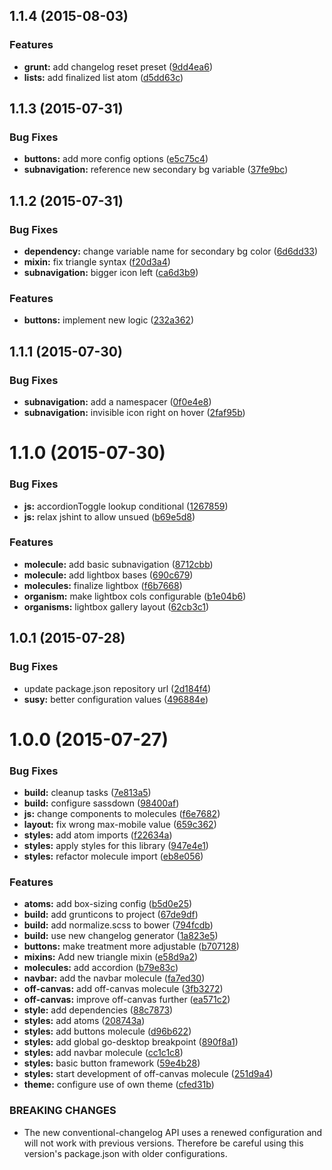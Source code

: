 <a name="1.1.4"></a>
## 1.1.4 (2015-08-03)


### Features

* **grunt:** add changelog reset preset ([9dd4ea6](https://github.com/rafhun/styles-library/commit/9dd4ea6))
* **lists:** add finalized list atom ([d5dd63c](https://github.com/rafhun/styles-library/commit/d5dd63c))



<a name="1.1.3"></a>
## 1.1.3 (2015-07-31)


### Bug Fixes

* **buttons:** add more config options ([e5c75c4](https://github.com/rafhun/styles-library/commit/e5c75c4))
* **subnavigation:** reference new secondary bg variable ([37fe9bc](https://github.com/rafhun/styles-library/commit/37fe9bc))



<a name="1.1.2"></a>
## 1.1.2 (2015-07-31)


### Bug Fixes

* **dependency:** change variable name for secondary bg color ([6d6dd33](https://github.com/rafhun/styles-library/commit/6d6dd33))
* **mixin:** fix triangle syntax ([f20d3a4](https://github.com/rafhun/styles-library/commit/f20d3a4))
* **subnavigation:** bigger icon left ([ca6d3b9](https://github.com/rafhun/styles-library/commit/ca6d3b9))

### Features

* **buttons:** implement new logic ([232a362](https://github.com/rafhun/styles-library/commit/232a362))



<a name="1.1.1"></a>
## 1.1.1 (2015-07-30)


### Bug Fixes

* **subnavigation:** add a namespacer ([0f0e4e8](https://github.com/rafhun/styles-library/commit/0f0e4e8))
* **subnavigation:** invisible icon right on hover ([2faf95b](https://github.com/rafhun/styles-library/commit/2faf95b))



<a name="1.1.0"></a>
# 1.1.0 (2015-07-30)


### Bug Fixes

* **js:** accordionToggle lookup conditional ([1267859](https://github.com/rafhun/styles-library/commit/1267859))
* **js:** relax jshint to allow unsued ([b69e5d8](https://github.com/rafhun/styles-library/commit/b69e5d8))

### Features

* **molecule:** add basic subnavigation ([8712cbb](https://github.com/rafhun/styles-library/commit/8712cbb))
* **molecule:** add lightbox bases ([690c679](https://github.com/rafhun/styles-library/commit/690c679))
* **molecules:** finalize lightbox ([f6b7668](https://github.com/rafhun/styles-library/commit/f6b7668))
* **organism:** make lightbox cols configurable ([b1e04b6](https://github.com/rafhun/styles-library/commit/b1e04b6))
* **organisms:** lightbox gallery layout ([62cb3c1](https://github.com/rafhun/styles-library/commit/62cb3c1))



<a name="1.0.1"></a>
## 1.0.1 (2015-07-28)


### Bug Fixes

* update package.json repository url ([2d184f4](https://github.com/rafhun/styles-library/commit/2d184f4))
* **susy:** better configuration values ([496884e](https://github.com/rafhun/styles-library/commit/496884e))



<a name="1.0.0"></a>
# 1.0.0 (2015-07-27)


### Bug Fixes

* **build:** cleanup tasks ([7e813a5](https://github.com/rafhun/styles-library/commit/7e813a5))
* **build:** configure sassdown ([98400af](https://github.com/rafhun/styles-library/commit/98400af))
* **js:** change components to molecules ([f6e7682](https://github.com/rafhun/styles-library/commit/f6e7682))
* **layout:** fix wrong max-mobile value ([659c362](https://github.com/rafhun/styles-library/commit/659c362))
* **styles:** add atom imports ([f22634a](https://github.com/rafhun/styles-library/commit/f22634a))
* **styles:** apply styles for this library ([947e4e1](https://github.com/rafhun/styles-library/commit/947e4e1))
* **styles:** refactor molecule import ([eb8e056](https://github.com/rafhun/styles-library/commit/eb8e056))

### Features

* **atoms:** add box-sizing config ([b5d0e25](https://github.com/rafhun/styles-library/commit/b5d0e25))
* **build:** add grunticons to project ([67de9df](https://github.com/rafhun/styles-library/commit/67de9df))
* **build:** add normalize.scss to bower ([794fcdb](https://github.com/rafhun/styles-library/commit/794fcdb))
* **build:** use new changelog generator ([1a823e5](https://github.com/rafhun/styles-library/commit/1a823e5))
* **buttons:** make treatment more adjustable ([b707128](https://github.com/rafhun/styles-library/commit/b707128))
* **mixins:** Add new triangle mixin ([e58d9a2](https://github.com/rafhun/styles-library/commit/e58d9a2))
* **molecules:** add accordion ([b79e83c](https://github.com/rafhun/styles-library/commit/b79e83c))
* **navbar:** add the navbar molecule ([fa7ed30](https://github.com/rafhun/styles-library/commit/fa7ed30))
* **off-canvas:** add off-canvas molecule ([3fb3272](https://github.com/rafhun/styles-library/commit/3fb3272))
* **off-canvas:** improve off-canvas further ([ea571c2](https://github.com/rafhun/styles-library/commit/ea571c2))
* **style:** add dependencies ([88c7873](https://github.com/rafhun/styles-library/commit/88c7873))
* **styles:** add atoms ([208743a](https://github.com/rafhun/styles-library/commit/208743a))
* **styles:** add buttons molecule ([d96b622](https://github.com/rafhun/styles-library/commit/d96b622))
* **styles:** add global go-desktop breakpoint ([890f8a1](https://github.com/rafhun/styles-library/commit/890f8a1))
* **styles:** add navbar molecule ([cc1c1c8](https://github.com/rafhun/styles-library/commit/cc1c1c8))
* **styles:** basic button framework ([59e4b28](https://github.com/rafhun/styles-library/commit/59e4b28))
* **styles:** start development of off-canvas molecule ([251d9a4](https://github.com/rafhun/styles-library/commit/251d9a4))
* **theme:** configure use of own theme ([cfed31b](https://github.com/rafhun/styles-library/commit/cfed31b))


### BREAKING CHANGES

* The new conventional-changelog API uses a renewed configuration
and will not work with previous versions. Therefore be careful using this
version's package.json with older configurations.



